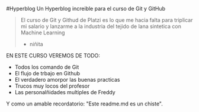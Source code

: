 #Hyperblog 
Un Hyperblog increible para el curso de Git y GitHub
>El curso de Git y Githud de Platzi es lo que me hacia falta para triplicar mi salario y lanzarme a la industria del tejido de lana sintetica con Machine Learning
> - niñita

EN ESTE CURSO VEREMOS DE TODO:
- Todos los comando de Git
- El flujo de trbajo en Github
- El verdadero amorpor las buenas practicas
- Trucos muy locos del profesor
- Las personalñidades multiples de Freddy

Y como un amable recordatorio: "Este readme.md es un chiste".